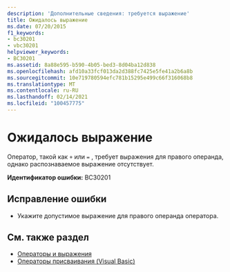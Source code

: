 ```yaml
---
description: 'Дополнительные сведения: требуется выражение'
title: Ожидалось выражение
ms.date: 07/20/2015
f1_keywords:
- bc30201
- vbc30201
helpviewer_keywords:
- BC30201
ms.assetid: 8a88e595-b590-4b05-bed3-8d04ba12d838
ms.openlocfilehash: afd10a33fcf013da2d388fc7425e5fe41a2b6a8b
ms.sourcegitcommit: 10e719780594efc781b15295e499c66f316068b8
ms.translationtype: MT
ms.contentlocale: ru-RU
ms.lasthandoff: 02/14/2021
ms.locfileid: "100457775"
---
```

# <a name="expression-expected"></a>Ожидалось выражение

Оператор, такой как `+` или `=` , требует выражения для правого операнда, однако распознаваемое выражение отсутствует.  
  
 **Идентификатор ошибки:** BC30201  
  
## <a name="to-correct-this-error"></a>Исправление ошибки  
  
- Укажите допустимое выражение для правого операнда оператора.  
  
## <a name="see-also"></a>См. также раздел

- [Операторы и выражения](../programming-guide/language-features/operators-and-expressions/index.md)
- [Операторы присваивания (Visual Basic)](../language-reference/operators/assignment-operators.md)
